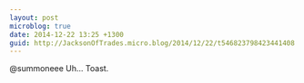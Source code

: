 ```yaml
---
layout: post
microblog: true
date: 2014-12-22 13:25 +1300
guid: http://JacksonOfTrades.micro.blog/2014/12/22/t546823798423441408.html
---
```

@summoneee Uh... Toast.
